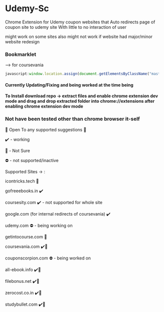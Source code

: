 # Udemy-Sc
Chrome Extension for Udemy coupon websites 
that Auto redirects page of coupon site to udemy site With little to no interaction of user

might work on some sites also might not work if website had major/minor website redesign 

### Bookmarklet
--> for coursevania
```javascript
javascript:window.location.assign(document.getElementsByClassName("masterstudy-button-affiliate__link")[0]["href"]);
```

#### Currently Updating/Fixing and being worked at the time being
#### To Install download repo -> extract files and enable chrome extension dev mode and drag and drop extracted folder into chrome://extensions after enabling chrome extension dev mode

### Not have been tested other than chrome browser it-self
 🧐 Open To any supported suggestions 🧐
 
 ✔️ - working
 
 🤦‍ - Not Sure
 
 ⛔️ - not supported/inactive
 
Supported Sites -> :

icontricks.tech 🤦‍

gofreeebooks.in ✔️

coursesity.com  ✔️ - not supported for whole site

google.com (for internal redirects of coursevania) ✔️

udemy.com ⛔️ - being working on 

getintocourse.com 🤦‍ 

coursevania.com  ✔️💯

couponscorpion.com ⛔️ - being worked on

all-ebook.info ✔️💯

filebonus.net ✔️💯

zerocost.co.in ✔️💯

studybullet.com ✔️💯
